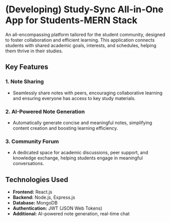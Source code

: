 # (Developing) Study-Sync All-in-One App for Students-MERN Stack

An all-encompassing platform tailored for the student community, designed to foster collaboration and efficient learning. This application connects students with shared academic goals, interests, and schedules, helping them thrive in their studies.

## Key Features

### 1. **Note Sharing**
   - Seamlessly share notes with peers, encouraging collaborative learning and ensuring everyone has access to key study materials.

### 2. **AI-Powered Note Generation**
   - Automatically generate concise and meaningful notes, simplifying content creation and boosting learning efficiency.

### 3. **Community Forum**
   - A dedicated space for academic discussions, peer support, and knowledge exchange, helping students engage in meaningful conversations.


## Technologies Used
- **Frontend:** React.js
- **Backend:** Node.js, Express.js
- **Database:** MongoDB
- **Authentication:** JWT (JSON Web Tokens)
- **Additional:** AI-powered note generation, real-time chat


